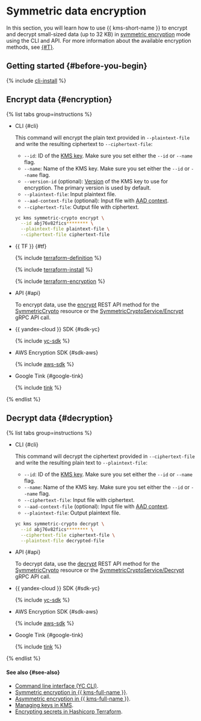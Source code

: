 # Symmetric data encryption

In this section, you will learn how to use {{ kms-short-name }} to encrypt and decrypt small-sized data (up to 32 KB) in [symmetric encryption](../concepts/symmetric-encryption.md) mode using the CLI and API. For more information about the available encryption methods, see [{#T}](../tutorials/encrypt/index.md).

## Getting started {#before-you-begin}

{% include [cli-install](../../_includes/cli-install.md) %}

## Encrypt data {#encryption}

{% list tabs group=instructions %}

- CLI {#cli}

  This command will encrypt the plain text provided in `--plaintext-file` and write the resulting ciphertext to `--ciphertext-file`:

  * `--id`: ID of the [KMS key](../concepts/key.md). Make sure you set either the `--id` or `--name` flag.
  * `--name`: Name of the KMS key. Make sure you set either the `--id` or `--name` flag.
  * `--version-id` (optional): [Version](../concepts/version.md) of the KMS key to use for encryption. The primary version is used by default.
  * `--plaintext-file`: Input plaintext file.
  * `--aad-context-file` (optional): Input file with [AAD context](../concepts/symmetric-encryption.md#add-context).
  * `--ciphertext-file`: Output file with ciphertext.

  ```bash
  yc kms symmetric-crypto encrypt \
    --id abj76v82fics******** \
    --plaintext-file plaintext-file \
    --ciphertext-file ciphertext-file
  ```

- {{ TF }} {#tf}

  {% include [terraform-definition](../../_tutorials/_tutorials_includes/terraform-definition.md) %}

  {% include [terraform-install](../../_includes/terraform-install.md) %}

  {% include [terraform-encryption](../../_includes/kms/terraform-encryption.md) %}

- API {#api}

  To encrypt data, use the [encrypt](../../kms/api-ref/SymmetricCrypto/encrypt.md) REST API method for the [SymmetricCrypto](../../kms/api-ref/SymmetricCrypto/index.md) resource or the [SymmetricCryptoService/Encrypt](../../kms/api-ref/grpc/SymmetricCrypto/encrypt.md) gRPC API call.

- {{ yandex-cloud }} SDK {#sdk-yc}

  {% include [yc-sdk](../../_includes/kms/sdk-encypt.md) %}

- AWS Encryption SDK {#sdk-aws}

  {% include [aws-sdk](../../_includes/kms/aws-encypt.md) %}

- Google Tink {#google-tink}

  {% include [tink](../../_includes/kms/google-encypt.md) %}

{% endlist %}

## Decrypt data {#decryption}

{% list tabs group=instructions %}

- CLI {#cli}

  This command will decrypt the ciphertext provided in `--ciphertext-file` and write the resulting plain text to `--plaintext-file`:

  * `--id`: ID of the [KMS key](../concepts/key.md). Make sure you set either the `--id` or `--name` flag.
  * `--name`: Name of the KMS key. Make sure you set either the `--id` or `--name` flag.
  * `--ciphertext-file`: Input file with ciphertext.
  * `--aad-context-file` (optional): Input file with [AAD context](../concepts/symmetric-encryption.md#add-context).
  * `--plaintext-file`: Output plaintext file.

  ```bash
  yc kms symmetric-crypto decrypt \
    --id abj76v82fics******** \
    --ciphertext-file ciphertext-file \
    --plaintext-file decrypted-file
  ```

- API {#api}

  To decrypt data, use the [decrypt](../../kms/api-ref/SymmetricCrypto/decrypt.md) REST API method for the [SymmetricCrypto](../../kms/api-ref/SymmetricCrypto/index.md) resource or the [SymmetricCryptoService/Decrypt](../../kms/api-ref/grpc/SymmetricCrypto/decrypt.md) gRPC API call.

- {{ yandex-cloud }} SDK {#sdk-yc}

  {% include [yc-sdk](../../_includes/kms/sdk-encypt.md) %}

- AWS Encryption SDK {#sdk-aws}

  {% include [aws-sdk](../../_includes/kms/aws-encypt.md) %}

- Google Tink {#google-tink}

  {% include [tink](../../_includes/kms/google-encypt.md) %}

{% endlist %}


#### See also {#see-also}

* [Command line interface (YC CLI)](../../cli).
* [Symmetric encryption in {{ kms-full-name }}](../concepts/symmetric-encryption.md).
* [Asymmetric encryption in {{ kms-full-name }}](../concepts/asymmetric-encryption.md).
* [Managing keys in KMS](./index.md).
* [Encrypting secrets in Hashicorp Terraform](../../kms/tutorials/terraform-secret.md).
